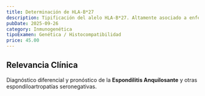 ```yaml
---
title: Determinación de HLA-B*27
description: Tipificación del alelo HLA-B*27. Altamente asociado a enfermedades reumáticas, principalmente la **Espondilitis Anquilosante** y otras espondiloartropatías.
pubDate: 2025-09-26
category: Inmunogenética
tipoExamen: Genética / Histocompatibilidad
price: 45.00
---
```


## Relevancia Clínica
Diagnóstico diferencial y pronóstico de la **Espondilitis Anquilosante** y otras espondiloartropatías seronegativas.